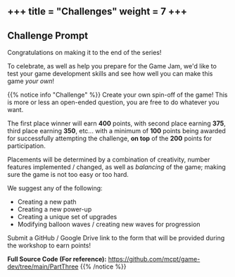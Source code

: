 +++
title = "Challenges"
weight = 7
+++
---
## Challenge Prompt

Congratulations on making it to the end of the series! 

To celebrate, as well as help you prepare for the Game Jam, we'd like to test your game development skills and see how well you can make this game _your own_!

{{% notice info "Challenge" %}}
Create your own spin-off of the game! This is more or less an open-ended question, you are free to do whatever you want.

The first place winner will earn **400** points, with second place earning **375**, third place earning **350**, etc... with a minimum of **100** points being awarded for successfully attempting the challenge, **on top** of the **200** points for participation.

Placements will be determined by a combination of creativity, number features implemented / changed, as well as _balancing_ of the game; making sure the game is not too easy or too hard.

We suggest any of the following:
* Creating a new path
* Creating a new power-up
* Creating a unique set of upgrades
* Modifying balloon waves / creating new waves for progression

Submit a GitHub / Google Drive link to the form that will be provided during the workshop to earn points!

**Full Source Code (For reference):** https://github.com/mcpt/game-dev/tree/main/PartThree
{{% /notice %}}

